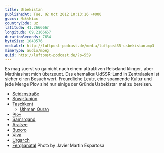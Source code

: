 ```yaml
---
title: Usbekistan
publishedAt: Tue, 02 Oct 2012 10:13:16 +0000
guest: Matthias
countryCode: uz
latitude: 41.2666667
longitude: 69.2166667
durationSeconds: 7664
byteSize: 1048576
mediaUrl: http://luftpost-podcast.de/media/luftpost35-usbekistan.mp3
mimeType: audio/mpeg
guid: http://luftpost-podcast.de/?p=559
---
```


Es mag zuerst so garnicht nach einem attraktiven Reiseland klingen, aber Matthias hat mich überzeugt. Das ehemalige UdSSR-Land in Zentralasien ist sicher einen Besuch wert. Freundliche Leute, eine spannende Kultur und jede Menge Plov sind nur einige der Gründe Usbekistan mal zu bereisen. 
* [Seidenstraße](http://de.wikipedia.org/wiki/Seidenstra%C3%9Fe)
* [Sowjetunion](http://de.wikipedia.org/wiki/Sovjetunion)
* [Taschkent](http://de.wikipedia.org/wiki/Taschkent)  
   * [Uthman Quran](http://en.wikipedia.org/wiki/Uthman%5FQuran)
* [Plov](http://de.wikipedia.org/wiki/Pilaw)
* [Samarqand](http://de.wikipedia.org/wiki/Samarkand)
* [Aralsee](http://de.wikipedia.org/wiki/Aralsee)
* [Buxoro](http://de.wikipedia.org/wiki/Bukhara)
* [Xiva](http://de.wikipedia.org/wiki/Khiva)
* [Urganch](http://de.wikipedia.org/wiki/Urgench)
* [Ferghanatal](http://de.wikipedia.org/wiki/Ferghanatal)
Photo by Javier Martin Espartosa
